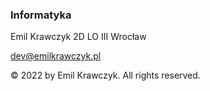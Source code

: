 ### Informatyka

Emil Krawczyk 2D LO III Wrocław

dev@emilkrawczyk.pl

© 2022 by Emil Krawczyk. All rights reserved.
